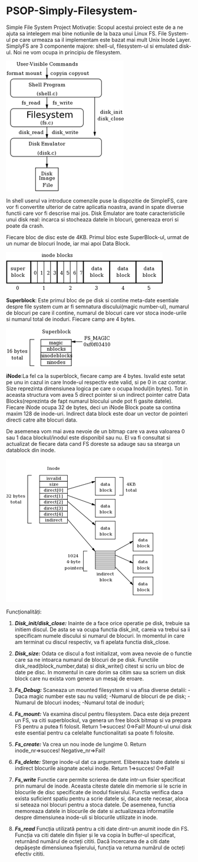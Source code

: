 # PSOP-Simply-Filesystem-
Simple File System Project
Motivație:
	Scopul acestui proiect este de a ne ajuta sa intelegem mai bine  notiunile de la baza unui Linux FS. File System-ul pe care urmeaza sa il implementam este bazat mai mult Unix Inode Layer. SimplyFS are 3 componente majore: shell-ul, filesystem-ul si emulated disk-ul. Noi ne vom ocupa in principiu de filesystem.

![Prezentare](./overview.png "Prezentare")

In shell userul va introduce comenzile puse la dispozitie de SimpleFS, care vor fi convertite ulterior de catre aplicatia noastra, avand in spate diverse functii care vor fi descrise mai jos. 
Disk Emulator are toate caracteristicile unui disk real: incarca si stocheaza datele in blocuri, genereaza erori si poate da crash.

Fiecare bloc de disc este de 4KB. Primul bloc este SuperBlock-ul, urmat de un numar de blocuri Inode, iar mai apoi Data Block.

![fs](./fs.png "fs")

<b>Superblock</b>: Este primul bloc de pe disk si contine meta-date esentiale despre file system cum ar fi semnatura discului(magic number-ul), numarul de blocuri pe care il contine, numarul de blocuri care vor stoca inode-urile si numarul total de inoduri. Fiecare camp are 4 bytes.

![Superblock](./super.png "Superblock")

<b>iNode</b>:La fel ca la superblock, fiecare camp are 4 bytes. Isvalid este setat pe unu in cazul in care Inode-ul respectiv este valid, si pe 0 in caz contrar. Size reprezinta dimensiunea logica pe care o ocupa Inodul(in bytes). Tot in aceasta structura vom avea 5 direct pointer si un indirect pointer catre Data Blocks(reprezinta de fapt numarul blocului unde pot fi gasite datele). Fiecare iNode ocupa 32 de bytes, deci un iNode Block poate sa contina maxim 128 de inode-uri. Indirect data block este doar un vector de pointeri directi catre alte blocuri data.

De asemenea vom mai avea nevoie de un bitmap care va avea valoarea 0 sau 1 daca blockul/inodul este disponibil sau nu. El va fi consultat si actualizat de fiecare data cand FS doreste sa adauge sau sa stearga  un datablock din inode.

![Inode](./inode.png "Inode")


Funcționalități:


1. <b><i>Disk_init/disk_close:</b></i> Inainte de a face orice operatie pe disk, trebuie sa initiem discul. De asta se va ocupa functia disk_init, careia va trebui sa ii specificam numele discului si numarul de blocuri. In momentul in care am terminat cu discul respectiv, va fi apelata functia disk_close.
2. <b><i>Disk_size:</b></i> Odata ce discul a fost initializat, vom avea nevoie de o functie care sa ne intoarca numarul de blocuri de pe disk. Functiile disk_read(block_number,data) si disk_write() citest si scriu un bloc de date pe disc. In momentul in care dorim sa citim sau sa scriem un disk block care nu exista vom genera un mesaj de eroare.
3. <b><i>Fs_Debug:</b></i> Scaneaza un mounted filesystem si va afisa diverse detalii:
-Daca magic number este sau nu valid;
-Numarul de blocuri de pe disk;
-Numarul de blocuri  inodes;
-Numarul total de inoduri;

4. <b><i>Fs_mount:</b></i> Va examina discul pentru filesystem. Daca este deja prezent un FS, va citi superblockul, va genera un free block bitmap si va prepara FS pentru a putea fi folosit. Return 1=>succes! 0=>Fail! Mount-ul unui disk este esential pentru ca celelalte functionalitati sa poate fi folosite.
5. <b><i>Fs_create:</b></i> Va crea un nou inode de lungime 0. Return inode_nr=>succes! Negative_nr=>Fail!
6. <b><i>Fs_delete:</b></i> Sterge inode-ul dat ca argument. Elibereaza toate datele si indirect blocurile aisgnate acelui inode. Return 1=>succes! 0=>Fail!
7. <b><i>Fs_write</b></i> Functie care permite scrierea de date intr-un fisier specificat prin numarul de inode. Aceasta citeste datele din memorie si le scrie in blocurile de disc specificate de inodul fisierului.  Functia verifica daca exista suficient spatiu pentru a scrie datele si, daca este necesar, aloca si seteaza noi blocuri pentru a stoca datele. De asemenea, functia memoreaza datele in blocurile de date si actualizeaza informatiile despre dimensiunea inode-uli si blocurile utilizate in inode.
8. <b><i>Fs_read</b></i> Funcția utilizată pentru a citi date dintr-un anumit inode din FS. Funcția va citi datele din fișier și le va copia în buffer-ul specificat, returnând numărul de octeți cititi. Dacă încercarea de a citi date depășește dimensiunea fișierului, funcția va returna numărul de octeți efectiv cititi.
   